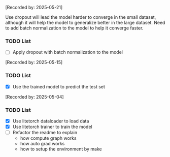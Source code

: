 [Recorded by: 2025-05-21]

Use dropout will lead the model harder to converge in the small dataset, although it will help the model to generalize better in the large dataset.
Need to add batch normalization to the model to help it converge faster.

### TODO List

- [ ] Apply dropout with batch normalization to the model

[Recorded by: 2025-05-15]

### TODO List

- [x] Use the trained model to predict the test set

[Recorded by: 2025-05-04]

### TODO List
- [x] Use litetorch dataloader to load data
- [x] Use litetorch trainer to train the model
- [ ] Refactor the readme to explain
    - how compute graph works
    - how auto grad works
    - how to setup the environment by make
